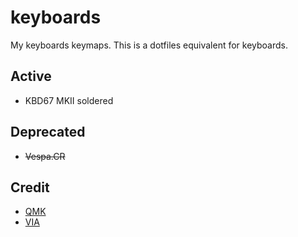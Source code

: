 # keyboards

My keyboards keymaps. This is a dotfiles equivalent for keyboards.

## Active

- KBD67 MKII soldered

## Deprecated

- ~~Vespa.CR~~

## Credit

- [QMK](https://config.qmk.fm/)
- [VIA](https://caniusevia.com/)
